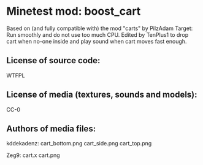 Minetest mod: boost_cart
=======================
Based on (and fully compatible with) the mod "carts" by PilzAdam
Target: Run smoothly and do not use too much CPU.
Edited by TenPlus1 to drop cart when no-one inside and play sound when
cart moves fast enough.

License of source code:
-----------------------
WTFPL

License of media (textures, sounds and models):
-----------------------------------------------
CC-0

Authors of media files:
-----------------------
kddekadenz:
  cart_bottom.png
  cart_side.png
  cart_top.png

Zeg9:
  cart.x
  cart.png